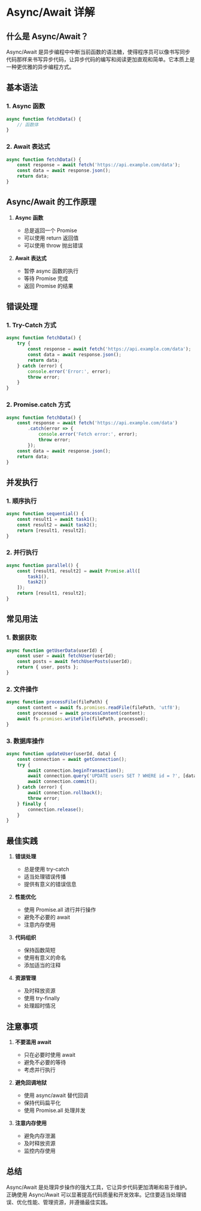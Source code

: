 # Async/Await 详解

## 什么是 Async/Await？

Async/Await 是异步编程中中断当前函数的语法糖，使得程序员可以像书写同步代码那样来书写异步代码，让异步代码的编写和阅读更加直观和简单。它本质上是一种更优雅的异步编程方式。

## 基本语法

### 1. Async 函数
```javascript
async function fetchData() {
    // 函数体
}
```

### 2. Await 表达式
```javascript
async function fetchData() {
    const response = await fetch('https://api.example.com/data');
    const data = await response.json();
    return data;
}
```

## Async/Await 的工作原理

1. **Async 函数**
   - 总是返回一个 Promise
   - 可以使用 return 返回值
   - 可以使用 throw 抛出错误

2. **Await 表达式**
   - 暂停 async 函数的执行
   - 等待 Promise 完成
   - 返回 Promise 的结果

## 错误处理

### 1. Try-Catch 方式
```javascript
async function fetchData() {
    try {
        const response = await fetch('https://api.example.com/data');
        const data = await response.json();
        return data;
    } catch (error) {
        console.error('Error:', error);
        throw error;
    }
}
```

### 2. Promise.catch 方式
```javascript
async function fetchData() {
    const response = await fetch('https://api.example.com/data')
        .catch(error => {
            console.error('Fetch error:', error);
            throw error;
        });
    const data = await response.json();
    return data;
}
```

## 并发执行

### 1. 顺序执行
```javascript
async function sequential() {
    const result1 = await task1();
    const result2 = await task2();
    return [result1, result2];
}
```

### 2. 并行执行
```javascript
async function parallel() {
    const [result1, result2] = await Promise.all([
        task1(),
        task2()
    ]);
    return [result1, result2];
}
```

## 常见用法

### 1. 数据获取
```javascript
async function getUserData(userId) {
    const user = await fetchUser(userId);
    const posts = await fetchUserPosts(userId);
    return { user, posts };
}
```

### 2. 文件操作
```javascript
async function processFile(filePath) {
    const content = await fs.promises.readFile(filePath, 'utf8');
    const processed = await processContent(content);
    await fs.promises.writeFile(filePath, processed);
}
```

### 3. 数据库操作
```javascript
async function updateUser(userId, data) {
    const connection = await getConnection();
    try {
        await connection.beginTransaction();
        await connection.query('UPDATE users SET ? WHERE id = ?', [data, userId]);
        await connection.commit();
    } catch (error) {
        await connection.rollback();
        throw error;
    } finally {
        connection.release();
    }
}
```

## 最佳实践

1. **错误处理**
   - 总是使用 try-catch
   - 适当处理错误传播
   - 提供有意义的错误信息

2. **性能优化**
   - 使用 Promise.all 进行并行操作
   - 避免不必要的 await
   - 注意内存使用

3. **代码组织**
   - 保持函数简短
   - 使用有意义的命名
   - 添加适当的注释

4. **资源管理**
   - 及时释放资源
   - 使用 try-finally
   - 处理超时情况

## 注意事项

1. **不要滥用 await**
   - 只在必要时使用 await
   - 避免不必要的等待
   - 考虑并行执行

2. **避免回调地狱**
   - 使用 async/await 替代回调
   - 保持代码扁平化
   - 使用 Promise.all 处理并发

3. **注意内存使用**
   - 避免内存泄漏
   - 及时释放资源
   - 监控内存使用

## 总结

Async/Await 是处理异步操作的强大工具，它让异步代码更加清晰和易于维护。正确使用 Async/Await 可以显著提高代码质量和开发效率。记住要适当处理错误、优化性能、管理资源，并遵循最佳实践。 